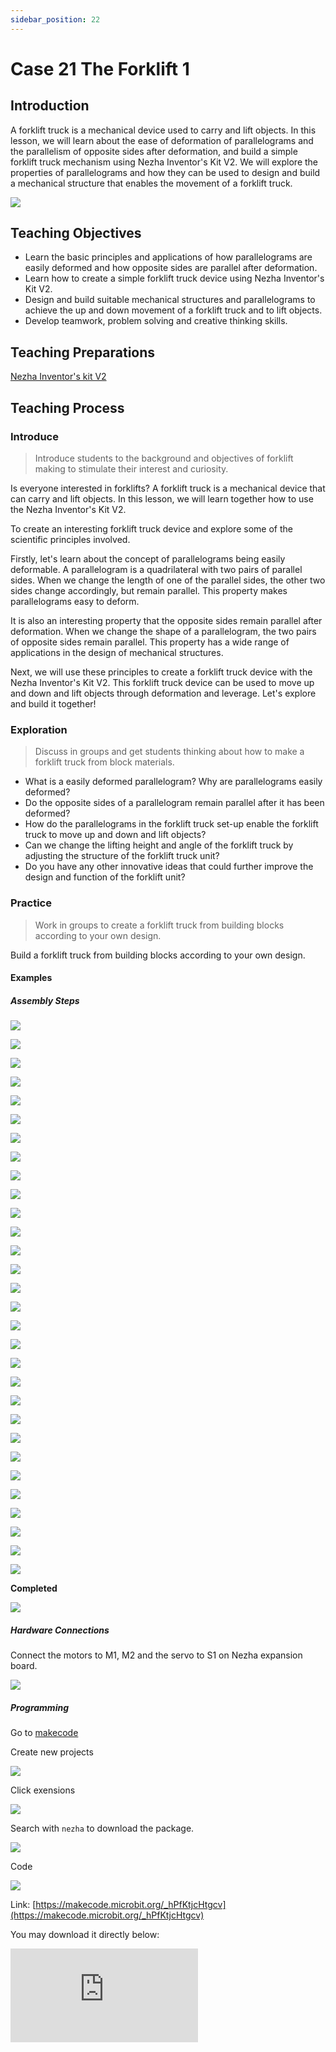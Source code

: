 ```yaml
---
sidebar_position: 22
---
```


# Case 21 The Forklift 1

## Introduction

A forklift truck is a mechanical device used to carry and lift objects. In this lesson, we will learn about the ease of deformation of parallelograms and the parallelism of opposite sides after deformation, and build a simple forklift truck mechanism using Nezha Inventor's Kit V2. We will explore the properties of parallelograms and how they can be used to design and build a mechanical structure that enables the movement of a forklift truck.

![](./images/nezha-inventors-kit-v2-case-21-01.png)

## Teaching Objectives

- Learn the basic principles and applications of how parallelograms are easily deformed and how opposite sides are parallel after deformation.
- Learn how to create a simple forklift truck device using Nezha Inventor's Kit V2.
- Design and build suitable mechanical structures and parallelograms to achieve the up and down movement of a forklift truck and to lift objects.
- Develop teamwork, problem solving and creative thinking skills.


## Teaching Preparations

[Nezha Inventor's kit V2](https://www.elecfreaks.com/nezha-inventor-s-kit-v2-for-micro-bit.html)


## Teaching Process

### Introduce

>Introduce students to the background and objectives of forklift making to stimulate their interest and curiosity.

Is everyone interested in forklifts? A forklift truck is a mechanical device that can carry and lift objects. In this lesson, we will learn together how to use the Nezha Inventor's Kit V2.

To create an interesting forklift truck device and explore some of the scientific principles involved.

Firstly, let's learn about the concept of parallelograms being easily deformable. A parallelogram is a quadrilateral with two pairs of parallel sides. When we change the length of one of the parallel sides, the other two sides change accordingly, but remain parallel. This property makes parallelograms easy to deform.

It is also an interesting property that the opposite sides remain parallel after deformation. When we change the shape of a parallelogram, the two pairs of opposite sides remain parallel. This property has a wide range of applications in the design of mechanical structures.

Next, we will use these principles to create a forklift truck device with the Nezha Inventor's Kit V2. This forklift truck device can be used to move up and down and lift objects through deformation and leverage. Let's explore and build it together!

### Exploration

> Discuss in groups and get students thinking about how to make a forklift truck from block materials.

- What is a easily deformed parallelogram? Why are parallelograms easily deformed?
- Do the opposite sides of a parallelogram remain parallel after it has been deformed?
- How do the parallelograms in the forklift truck set-up enable the forklift truck to move up and down and lift objects?
- Can we change the lifting height and angle of the forklift truck by adjusting the structure of the forklift truck unit?
- Do you have any other innovative ideas that could further improve the design and function of the forklift unit?

### Practice

> Work in groups to create a forklift truck from building blocks according to your own design.

Build a forklift truck from building blocks according to your own design.

#### Examples

##### Assembly Steps

![](./images/nezha-inventors-kit-v2-step-21-01.png)

![](./images/nezha-inventors-kit-v2-step-21-02.png)

![](./images/nezha-inventors-kit-v2-step-21-03.png)

![](./images/nezha-inventors-kit-v2-step-21-04.png)

![](./images/nezha-inventors-kit-v2-step-21-05.png)

![](./images/nezha-inventors-kit-v2-step-21-06.png)

![](./images/nezha-inventors-kit-v2-step-21-07.png)

![](./images/nezha-inventors-kit-v2-step-21-08.png)

![](./images/nezha-inventors-kit-v2-step-21-09.png)

![](./images/nezha-inventors-kit-v2-step-21-10.png)

![](./images/nezha-inventors-kit-v2-step-21-11.png)

![](./images/nezha-inventors-kit-v2-step-21-12.png)

![](./images/nezha-inventors-kit-v2-step-21-13.png)

![](./images/nezha-inventors-kit-v2-step-21-14.png)

![](./images/nezha-inventors-kit-v2-step-21-15.png)

![](./images/nezha-inventors-kit-v2-step-21-16.png)

![](./images/nezha-inventors-kit-v2-step-21-17.png)

![](./images/nezha-inventors-kit-v2-step-21-18.png)

![](./images/nezha-inventors-kit-v2-step-21-19.png)

![](./images/nezha-inventors-kit-v2-step-21-20.png)

![](./images/nezha-inventors-kit-v2-step-21-21.png)

![](./images/nezha-inventors-kit-v2-step-21-22.png)

![](./images/nezha-inventors-kit-v2-step-21-23.png)

![](./images/nezha-inventors-kit-v2-step-21-24.png)

![](./images/nezha-inventors-kit-v2-step-21-25.png)

![](./images/nezha-inventors-kit-v2-step-21-26.png)

![](./images/nezha-inventors-kit-v2-step-21-27.png)

![](./images/nezha-inventors-kit-v2-step-21-28.png)

![](./images/nezha-inventors-kit-v2-step-21-29.png)

![](./images/nezha-inventors-kit-v2-step-21-30.png)

**Completed**

![](./images/nezha-inventors-kit-v2-case-21-01.png)

##### Hardware Connections

Connect the motors to M1, M2 and the servo to S1 on Nezha expansion board.

![](./images/nezha-inventors-kit-v2-case-24-02.png)

##### Programming

Go to [makecode](https://makecode.microbit.org/#)

Create new projects

![](./images/nezha-inventors-kit-v2-case-19-03.png)

Click exensions

![](./images/nezha-inventors-kit-v2-case-19-04.png)


Search with `nezha` to download the package.

![](./images/nezha-inventors-kit-v2-case-19-06.png)

Code

![](./images/nezha-inventors-kit-v2-case-21-07.png)


Link: [https://makecode.microbit.org/_hPfKtjcHtgcv](https://makecode.microbit.org/_hPfKtjcHtgcv)

You may download it directly below:

<div
    style={{
        position: 'relative',
        paddingBottom: '60%',
        overflow: 'hidden',
    }}
>
    <iframe
        src="https://makecode.microbit.org/_hPfKtjcHtgcv"
        frameborder="0"
        sandbox="allow-popups allow-forms allow-scripts allow-same-origin"
        style={{
            position: 'absolute',
            width: '100%',
            height: '100%',
        }}
    />
</div>



### Demonstration

>Group presentation to try making a remote control forklift.

#### Examples

Press A on the micro:bit to move the forklift forward and fork up the object, press B on the micro:bit to turn and lower the object.

![](./images/nezha-inventors-kit-v2-case-21.gif)

### Reflection

>Share in groups so that students in each group can share their production process and insights, summarise the problems and solutions they encountered, and evaluate their strengths and weaknesses.
